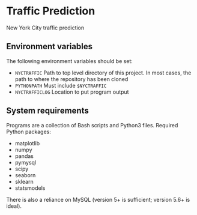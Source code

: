 # Traffic Prediction

New York City traffic prediction

## Environment variables

The following environment variables should be set:

* `NYCTRAFFIC` Path to top level directory of this project. In most cases, the path to where the repository has been cloned
* `PYTHONPATH` Must include `$NYCTRAFFIC`
* `NYCTRAFFICLOG` Location to put program output

## System requirements

Programs are a collection of Bash scripts and Python3 files. Required
Python packages:

* matplotlib
* numpy
* pandas
* pymysql
* scipy
* seaborn
* sklearn
* statsmodels

There is also a reliance on MySQL (version 5+ is sufficient; version
5.6+ is ideal).
